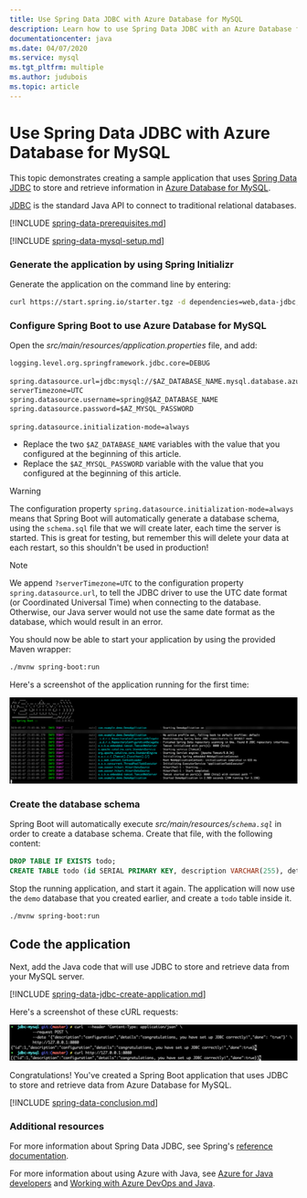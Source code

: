 ```yaml
---
title: Use Spring Data JDBC with Azure Database for MySQL
description: Learn how to use Spring Data JDBC with an Azure Database for MySQL database.
documentationcenter: java
ms.date: 04/07/2020
ms.service: mysql
ms.tgt_pltfrm: multiple
ms.author: judubois
ms.topic: article
---
```


# Use Spring Data JDBC with Azure Database for MySQL

This topic demonstrates creating a sample application that uses [Spring Data JDBC](https://spring.io/projects/spring-data-jdbc) to store and retrieve information in [Azure Database for MySQL](https://docs.microsoft.com/azure/mysql/).

[JDBC](https://en.wikipedia.org/wiki/Java_Database_Connectivity) is the standard Java API to connect to traditional relational databases.

[!INCLUDE [spring-data-prerequisites.md](includes/spring-data-prerequisites.md)]

[!INCLUDE [spring-data-mysql-setup.md](includes/spring-data-mysql-setup.md)]

### Generate the application by using Spring Initializr

Generate the application on the command line by entering:

```bash
curl https://start.spring.io/starter.tgz -d dependencies=web,data-jdbc,mysql -d baseDir=azure-database-workshop -d bootVersion=2.3.0.RC1 -d javaVersion=8 | tar -xzvf -
```

### Configure Spring Boot to use Azure Database for MySQL

Open the *src/main/resources/application.properties* file, and add:

```properties
logging.level.org.springframework.jdbc.core=DEBUG

spring.datasource.url=jdbc:mysql://$AZ_DATABASE_NAME.mysql.database.azure.com:3306/demo?serverTimezone=UTC
spring.datasource.username=spring@$AZ_DATABASE_NAME
spring.datasource.password=$AZ_MYSQL_PASSWORD

spring.datasource.initialization-mode=always
```

- Replace the two `$AZ_DATABASE_NAME` variables with the value that you configured at the beginning of this article.
- Replace the `$AZ_MYSQL_PASSWORD` variable with the value that you configured at the beginning of this article.

> [!WARNING]
> The configuration property `spring.datasource.initialization-mode=always` means that Spring Boot will automatically generate a database schema, using the `schema.sql` file that we will create later, each time the server is started. This is great for testing, but remember this will delete your data at each restart, so this shouldn't be used in production!

> [!NOTE]
> We append `?serverTimezone=UTC` to the configuration property `spring.datasource.url`, to tell the JDBC driver to use the UTC date format (or Coordinated Universal Time) when connecting to the database. Otherwise, our Java server would not use the same date format as the database, which would result in an error.

You should now be able to start your application by using the provided Maven wrapper:

```bash
./mvnw spring-boot:run
```

Here's a screenshot of the application running for the first time:

[![The running application](media/configure-spring-data-jdbc-with-azure-mysql/create-mysql-01.png)](media/configure-spring-data-jdbc-with-azure-mysql/create-mysql-01.png#lightbox)

### Create the database schema

Spring Boot will automatically execute *src/main/resources/`schema.sql`* in order to create a database schema. Create that file, with the following content:

```sql
DROP TABLE IF EXISTS todo;
CREATE TABLE todo (id SERIAL PRIMARY KEY, description VARCHAR(255), details VARCHAR(4096), done BOOLEAN);
```

Stop the running application, and start it again. The application will now use the `demo` database that you created earlier, and create a `todo` table inside it.

```bash
./mvnw spring-boot:run
```

## Code the application

Next, add the Java code that will use JDBC to store and retrieve data from your MySQL server.

[!INCLUDE [spring-data-jdbc-create-application.md](includes/spring-data-jdbc-create-application.md)]

Here's a screenshot of these cURL requests:

[![Test with cURL](media/configure-spring-data-jdbc-with-azure-mysql/create-mysql-02.png)](media/configure-spring-data-jdbc-with-azure-mysql/create-mysql-02.png#lightbox)

Congratulations! You've created a Spring Boot application that uses JDBC to store and retrieve data from Azure Database for MySQL.

[!INCLUDE [spring-data-conclusion.md](includes/spring-data-conclusion.md)]

### Additional resources

For more information about Spring Data JDBC, see Spring's [reference documentation](https://docs.spring.io/spring-data/jdbc/docs/current/reference/html/#reference).

For more information about using Azure with Java, see [Azure for Java developers](/azure/developer/java/) and [Working with Azure DevOps and Java](/azure/devops/).
